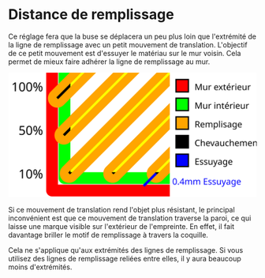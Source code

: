 Distance de remplissage
====
Ce réglage fera que la buse se déplacera un peu plus loin que l'extrémité de la ligne de remplissage avec un petit mouvement de translation. L'objectif de ce petit mouvement est d'essuyer le matériau sur le mur voisin. Cela permet de mieux faire adhérer la ligne de remplissage au mur.

![Une visualisation du chevauchement de la ligne de remplissage et de la distance d'essuyage](../images/infill_overlap_fr.svg)

Si ce mouvement de translation rend l'objet plus résistant, le principal inconvénient est que ce mouvement de translation traverse la paroi, ce qui laisse une marque visible sur l'extérieur de l'empreinte. En effet, il fait davantage briller le motif de remplissage à travers la coquille.

Cela ne s'applique qu'aux extrémités des lignes de remplissage. Si vous utilisez des lignes de remplissage reliées entre elles, il y aura beaucoup moins d'extrémités.
